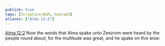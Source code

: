```yaml
---
publish: true
tags: [Scripture/BoM, noGraph]
aliases: ["Alma 12:2"]
---
```

[Alma 12:2](https://churchofjesuschrist.org/study/scriptures/bofm/alma/12?lang=eng&id=p2#p2) Now the words that Alma spake unto Zeezrom were heard by the people round about; for the multitude was great, and he spake on this wise:
